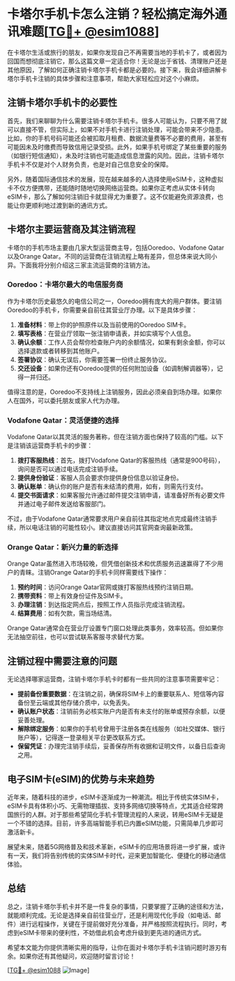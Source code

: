 # 卡塔尔手机卡怎么注销？轻松搞定海外通讯难题[[TG💪+ @esim1088](https://t.me/s/esim1088)]

在卡塔尔生活或旅行的朋友，如果你发现自己不再需要当地的手机卡了，或者因为回国而想彻底注销它，那么这篇文章一定适合你！无论是出于省钱、清理账户还是其他原因，了解如何正确注销卡塔尔手机卡都是必要的。接下来，我会详细讲解卡塔尔手机卡注销的具体步骤和注意事项，帮助大家轻松应对这个小麻烦。

## 注销卡塔尔手机卡的必要性

首先，我们来聊聊为什么需要注销卡塔尔手机卡。很多人可能认为，只要不用了就可以直接不管，但实际上，如果不对手机卡进行注销处理，可能会带来不少隐患。比如，你的手机号码可能还会被扣取月租费、数据流量费等不必要的费用，甚至有可能因未及时缴费而导致信用记录受损。此外，如果手机号绑定了某些重要的服务（如银行短信通知），未及时注销也可能造成信息泄露的风险。因此，注销卡塔尔手机卡不仅是对个人财务负责，也是对自己信息安全的保障。

另外，随着国际通信技术的发展，现在越来越多的人选择使用eSIM卡，这种虚拟卡不仅方便携带，还能随时随地切换网络运营商。如果你正考虑从实体卡转向eSIM卡，那么了解如何注销旧卡就显得尤为重要了。这不仅能避免资源浪费，也能让你更顺利地过渡到新的通讯方式。

## 卡塔尔主要运营商及其注销流程

卡塔尔的手机市场主要由几家大型运营商主导，包括Ooredoo、Vodafone Qatar以及Orange Qatar。不同的运营商在注销流程上略有差异，但总体来说大同小异。下面我将分别介绍这三家主流运营商的注销方法。

### Ooredoo：卡塔尔最大的电信服务商

作为卡塔尔历史最悠久的电信公司之一，Ooredoo拥有庞大的用户群体。要注销Ooredoo的手机卡，你需要亲自前往其营业厅办理。以下是具体步骤：

1. **准备材料**：带上你的护照原件以及当前使用的Ooredoo SIM卡。
2. **填写表格**：在营业厅领取一张注销申请表，并如实填写个人信息。
3. **确认余额**：工作人员会帮你检查账户内的余额情况，如果有剩余金额，你可以选择退款或者转移到其他账户。
4. **签署协议**：确认无误后，你需要签署一份终止服务协议。
5. **交还设备**：如果你还有Ooredoo提供的任何附加设备（如调制解调器等），记得一并归还。

值得注意的是，Ooredoo不支持线上注销服务，因此必须亲自到场办理。如果你人在国外，可以委托朋友或家人代为办理。

### Vodafone Qatar：灵活便捷的选择

Vodafone Qatar以其灵活的服务著称，但在注销方面也保持了较高的门槛。以下是注销该运营商手机卡的步骤：

1. **拨打客服热线**：首先，拨打Vodafone Qatar的客服热线（通常是900号码），询问是否可以通过电话完成注销手续。
2. **提供身份验证**：客服人员会要求你提供身份信息以验证身份。
3. **确认账单**：确认你的账户是否有未结清的费用，如有，则需先行支付。
4. **提交书面请求**：如果客服允许通过邮件提交注销申请，请准备好所有必要文件并通过电子邮件发送给客服部门。

不过，由于Vodafone Qatar通常要求用户亲自前往其指定地点完成最终注销手续，所以电话注销的可能性较小。建议直接访问其官网查询最新政策。

### Orange Qatar：新兴力量的新选择

Orange Qatar虽然进入市场较晚，但凭借创新技术和优质服务迅速赢得了不少用户的青睐。注销Orange Qatar的手机卡同样需要线下操作：

1. **预约时间**：访问Orange Qatar官网或拨打客服热线预约注销日期。
2. **携带资料**：带上有效身份证件及SIM卡。
3. **办理注销**：到达指定网点后，按照工作人员指示完成注销流程。
4. **结算费用**：如有欠款，需当场结清。

Orange Qatar通常会在营业厅设置专门窗口处理此类事务，效率较高。但如果你无法抽空前往，也可以尝试联系客服寻求替代方案。

## 注销过程中需要注意的问题

无论选择哪家运营商，注销卡塔尔手机卡时都有一些共同的注意事项需要牢记：

- **提前备份重要数据**：在注销之前，确保将SIM卡上的重要联系人、短信等内容备份至云端或其他存储介质中，以免丢失。
- **确认账户状态**：注销前务必核实账户内是否有未支付的账单或预存余额，以便妥善处理。
- **解除绑定服务**：如果你的手机号曾用于注册各类在线服务（如社交媒体、银行账户等），记得逐一登录相关平台更改联系方式。
- **保留凭证**：办理完注销手续后，妥善保存所有收据和证明文件，以备日后查询之用。

## 电子SIM卡(eSIM)的优势与未来趋势

近年来，随着科技的进步，eSIM卡逐渐成为一种潮流。相比于传统实体SIM卡，eSIM卡具有体积小巧、无需物理插拔、支持多网络切换等特点，尤其适合经常跨国旅行的人群。对于那些希望简化手机卡管理流程的人来说，转用eSIM卡无疑是一个不错的选择。目前，许多高端智能手机已内置eSIM功能，只需简单几步即可激活新卡。

展望未来，随着5G网络普及和技术革新，eSIM卡的应用场景将进一步扩展，或许有一天，我们将告别传统的实体SIM卡时代，迎来更加智能化、便捷化的移动通信体验。

## 总结

总之，注销卡塔尔手机卡并不是一件复杂的事情，只要掌握了正确的途径和方法，就能顺利完成。无论是选择亲自前往营业厅，还是利用现代化手段（如电话、邮件）进行远程操作，关键在于提前做好充分准备，并严格按照流程执行。同时，考虑到eSIM卡带来的便利性，不妨借此机会考虑升级到更先进的通讯方式。

希望本文能为你提供清晰实用的指导，让你在面对卡塔尔手机卡注销问题时游刃有余。如果你还有其他疑问，欢迎随时留言讨论！

[[TG💪+ @esim1088](https://t.me/s/esim1088) ![Image](https://i.postimg.cc/4NQfJmqS/Snipaste-2025-05-13-00-14-12.png)]